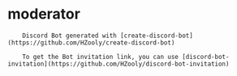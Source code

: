 # moderator
		Discord Bot generated with [create-discord-bot](https://github.com/HZooly/create-discord-bot)

		To get the Bot invitation link, you can use [discord-bot-invitation](https://github.com/HZooly/discord-bot-invitation)
	